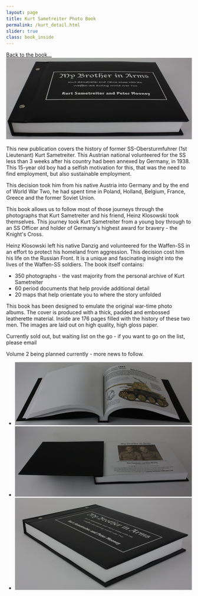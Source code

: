 ```yaml
---
layout: page
title: Kurt Sametreiter Photo Book
permalink: /kurt_detail.html
slider: true
class: book_inside
---
```

<a href="./kurt.html" class="underline">Back to the book...</a>
<img src="./assets/book_blurb.jpg" id="detail" class="center"/>
<p>This new publication covers the history of former SS-Obersturmfuhrer (1st Lieutenant) Kurt Sametreiter. This Austrian national volunteered for the SS less than 3 weeks after his country had been annexed by Germany, in 1938. This 15-year old boy had a selfish motivation for this, that was the need to find employment, but also sustainable employment.</p>
<p>This decision took him from his native Austria into Germany and by the end of World War Two, he had spent time in Poland, Holland, Belgium, France, Greece and the former Soviet Union.</p>
<p>This book allows us to follow most of those journeys through the photographs that Kurt Sametreiter and his friend, Heinz Klosowski took themselves. This journey took Kurt Sametreiter from a young boy through to an SS Officer and holder of Germany's highest award for bravery - the Knight's Cross.</p>
<p> Heinz Klosowski left his native Danzig and volunteered for the Waffen-SS in an effort to protect his homeland from aggression. This decision cost him his life on the Russian Front. It is a unique and fascinating insight into the lives of the Waffen-SS soldiers. The book itself contains:</p>
<ul class="over">
  <li>350 photographs - the vast majority from the personal archive of Kurt Sametreiter</li>
  <li>60 period documents that help provide additional detail</li>
  <li>20 maps that help orientate you to where the story unfolded</li>
</ul>
<p>This book has been designed to emulate the original war-time photo albums. The cover is produced with a thick, padded and embossed leatherette material. Inside are 176 pages filled with the history of these two men. The images are laid out on high quality, high gloss paper.</p>
<!--<p><b>Each of the 100 books are individually numbered and contain the stamped signature of Kurt Sametreiter (He is unable to write due to Parkinson's Disease). The additional Author signature will be added, together with an inscription of your choosing. </b></p>-->
<p class="soldout">Currently sold out, but waiting list on the go - if you want to go on the list, please email</p>

<p class="soldout">Volume 2 being planned currently - more news to follow.</p>

<div id="folio" class="svwp">
  <ul>
    <li><img alt="Internal illustration page" src="./assets/slide_1.jpg" /></li>
    <li><img alt="Inside front page" src="./assets/slide_2.jpg" /></li>
    <li><img alt="Front Cover" src="./assets/slide_3.jpg" /></li>
  </ul>
</div>
